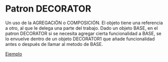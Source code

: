 # Patron DECORATOR

Un uso de la AGREGACIÖN o COMPOSICIÓN. El objeto tiene una referencia a otro, al que le delega una parte del trabajo. Dado un objeto BASE, en el patron DECORATOR si se necesita agregar cierta funcionalidad a BASE, se lo envuelve dentro de un objeto DECORATOR1 que añade funcionalidad antes o después de llamar al metodo de BASE.

[Ejemplo](https://refactoring.guru/images/patterns/diagrams/decorator/solution2.png?id=cbee4a27080ce3a0bf773482613e1347)
